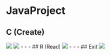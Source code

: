 # JavaProject
## C (Create)
<img src="https://user-images.githubusercontent.com/79247938/188744601-7cabaa67-7f30-4193-b6f3-f4864525151b.png">
<img src="https://user-images.githubusercontent.com/79247938/188744621-4bb133f8-d148-46bc-b8a8-2ff5c6a83853.png">
- - -
## R (Read)
<img src="https://user-images.githubusercontent.com/79247938/188744649-79eeb4ba-9e83-407f-9382-ac796ad1859a.png">
- - -
## Exit
<img src="https://user-images.githubusercontent.com/79247938/188744679-e5cf44b1-8bc8-44e4-b57c-eeb4f5361533.png">
